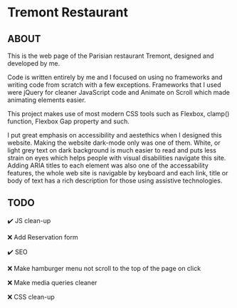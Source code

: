# Tremont Restaurant

## ABOUT

This is the web page of the Parisian restaurant Tremont, designed and developed by me.

Code is written entirely by me and I focused on using no frameworks and writing code from scratch with a few exceptions.
Frameworks that I used were jQuery for cleaner JavaScript code and Animate on Scroll which made animating elements easier.

This project makes use of most modern CSS tools such as Flexbox, clamp() function, Flexbox Gap property and such.

I put great emphasis on accessibility and aestethics when I designed this website. Making the website dark-mode only was one of them.
White, or light grey text on dark background is much easier to read and puts less strain on eyes which helps people with visual disabilities navigate this site.
Adding ARIA titles to each element was also one of the accessability features, the whole web site is navigable by keyboard and each link, title or body
of text has a rich description for those using assistive technologies.

## TODO

:heavy_check_mark: JS clean-up

:x: Add Reservation form

:heavy_check_mark: SEO

:x: Make hamburger menu not scroll to the top of the page on click

:x: Make media queries cleaner

:x: CSS clean-up
